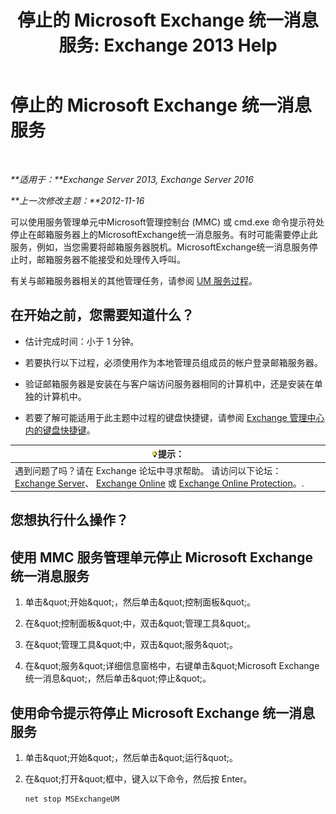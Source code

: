 ﻿---
title: '停止的 Microsoft Exchange 统一消息服务: Exchange 2013 Help'
TOCTitle: 停止的 Microsoft Exchange 统一消息服务
ms:assetid: 64fa5535-8150-45c6-82e6-d2346892a031
ms:mtpsurl: https://technet.microsoft.com/zh-cn/library/Aa998595(v=EXCHG.150)
ms:contentKeyID: 50556591
ms.date: 05/21/2018
mtps_version: v=EXCHG.150
ms.translationtype: MT
---

# 停止的 Microsoft Exchange 统一消息服务

 

_**适用于：**Exchange Server 2013, Exchange Server 2016_

_**上一次修改主题：**2012-11-16_

可以使用服务管理单元中Microsoft管理控制台 (MMC) 或 cmd.exe 命令提示符处停止在邮箱服务器上的MicrosoftExchange统一消息服务。有时可能需要停止此服务，例如，当您需要将邮箱服务器脱机。MicrosoftExchange统一消息服务停止时，邮箱服务器不能接受和处理传入呼叫。

有关与邮箱服务器相关的其他管理任务，请参阅 [UM 服务过程](um-services-procedures-exchange-2013-help.md)。

## 在开始之前，您需要知道什么？

  - 估计完成时间：小于 1 分钟。

  - 若要执行以下过程，必须使用作为本地管理员组成员的帐户登录邮箱服务器。

  - 验证邮箱服务器是安装在与客户端访问服务器相同的计算机中，还是安装在单独的计算机中。

  - 若要了解可能适用于此主题中过程的键盘快捷键，请参阅 [Exchange 管理中心内的键盘快捷键](keyboard-shortcuts-in-the-exchange-admin-center-exchange-online-protection-help.md)。

<table>
<thead>
<tr class="header">
<th><img src="images/Bb124558.tip(EXCHG.150).gif" title="提示" alt="提示" />提示：</th>
</tr>
</thead>
<tbody>
<tr class="odd">
<td>遇到问题了吗？请在 Exchange 论坛中寻求帮助。 请访问以下论坛：<a href="https://go.microsoft.com/fwlink/p/?linkid=60612">Exchange Server</a>、 <a href="https://go.microsoft.com/fwlink/p/?linkid=267542">Exchange Online</a> 或 <a href="https://go.microsoft.com/fwlink/p/?linkid=285351">Exchange Online Protection</a>。.</td>
</tr>
</tbody>
</table>


## 您想执行什么操作？

## 使用 MMC 服务管理单元停止 Microsoft Exchange 统一消息服务

1.  单击\&quot;开始\&quot;，然后单击\&quot;控制面板\&quot;。

2.  在\&quot;控制面板\&quot;中，双击\&quot;管理工具\&quot;。

3.  在\&quot;管理工具\&quot;中，双击\&quot;服务\&quot;。

4.  在\&quot;服务\&quot;详细信息窗格中，右键单击\&quot;Microsoft Exchange 统一消息\&quot;，然后单击\&quot;停止\&quot;。

## 使用命令提示符停止 Microsoft Exchange 统一消息服务

1.  单击\&quot;开始\&quot;，然后单击\&quot;运行\&quot;。

2.  在\&quot;打开\&quot;框中，键入以下命令，然后按 Enter。
    
        net stop MSExchangeUM

